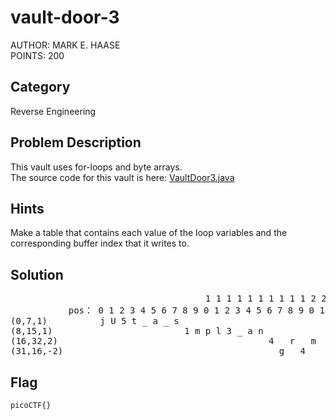 <h1>vault-door-3</h1>
AUTHOR: MARK E. HAASE<br>
POINTS: 200

<h2>Category</h2>
Reverse Engineering

<h2>Problem Description</h2>
This vault uses for-loops and byte arrays.<br>
The source code for this vault is here: <a href="https://github.com/laiyutong/picoCTF_2019_writeup/blob/main/Reverse%20Engineering/vault-door-3/VaultDoor3.java">VaultDoor3.java</a>

<h2>Hints</h2>
Make a table that contains each value of the loop variables and the corresponding buffer index that it writes to.

<h2>Solution</h2>
<pre class="text">
                                     1 1 1 1 1 1 1 1 1 1 2 2 2 2 2 2 2 2 2 2 3 3 
           pos： 0 1 2 3 4 5 6 7 8 9 0 1 2 3 4 5 6 7 8 9 0 1 2 3 4 5 6 7 8 9 0 1   
(0,7,1)          j U 5 t _ a _ s
(8,15,1)                         1 m p l 3 _ a n 
(16,32,2)                                        4   r   m   4   u   1   b   8
(31,16,-2)                                         g   4   _   _   _   f   3   0
</pre>


<h2>Flag</h2>
<code>picoCTF{}</code>
